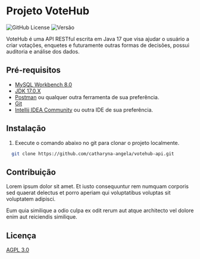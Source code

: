 # Projeto VoteHub
![GitHub License](https://img.shields.io/github/license/catharyna-angela/votehub-api)
![Versão](https://img.shields.io/badge/version-0.0.2-blue.svg)

VoteHub é uma API RESTful escrita em Java 17 que visa ajudar o usuário a criar votações, enquetes e futuramente
outras formas de decisões, possui auditoria e análise dos dados.

## Pré-requisitos
- [MySQL Workbench 8.0](https://dev.mysql.com/downloads/workbench)
- [JDK 17.0.X](https://www.oracle.com/java/technologies/javase/jdk17-archive-downloads.html)
- [Postman](https://www.postman.com/downloads) ou qualquer outra ferramenta de sua preferência.
- [Git](https://git-scm.com/downloads)
- [Intellij IDEA Community](https://www.jetbrains.com/idea/download) ou outra IDE de sua preferência.

## Instalação

1. Execute o comando abaixo no git para clonar o projeto localmente.

```bash
  git clone https://github.com/catharyna-angela/votehub-api.git
```


[//]: # (## Usage)

[//]: # ()
[//]: # (```java)

[//]: # (import foobar)

[//]: # ()
[//]: # (# returns 'words')

[//]: # (foobar.pluralize&#40;'word'&#41;)

[//]: # ()
[//]: # (# returns 'geese')

[//]: # (foobar.pluralize&#40;'goose'&#41;)

[//]: # ()
[//]: # (# returns 'phenomenon')

[//]: # (foobar.singularize&#40;'phenomena'&#41;)

[//]: # (```)

## Contribuição

Lorem ipsum dolor sit amet. Et iusto consequuntur rem numquam corporis sed quaerat delectus et 
porro aperiam qui voluptatibus voluptas sit voluptatem adipisci. 

Eum quia similique a odio culpa ex odit rerum aut atque architecto vel dolore enim aut reiciendis similique.

## Licença

[AGPL 3.0](https://www.gnu.org/licenses/agpl-3.0.html)
